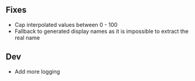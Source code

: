 ## Fixes

- Cap interpolated values between 0 - 100
- Fallback to generated display names as it is impossible to extract the real name

## Dev

- Add more logging
